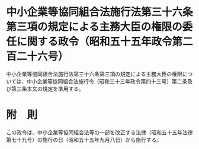 # 中小企業等協同組合法施行法第三十六条第三項の規定による主務大臣の権限の委任に関する政令（昭和五十五年政令第二百二十六号）
中小企業等協同組合法施行法第三十六条第三項の規定による主務大臣の権限については、中小企業等協同組合法施行令（昭和三十三年政令第四十三号）第二条及び第三条本文の規定を準用する。
# 附　則
この政令は、中小企業等協同組合法等の一部を改正する法律（昭和五十五年法律第七十九号）の施行の日（昭和五十五年九月八日）から施行する。
